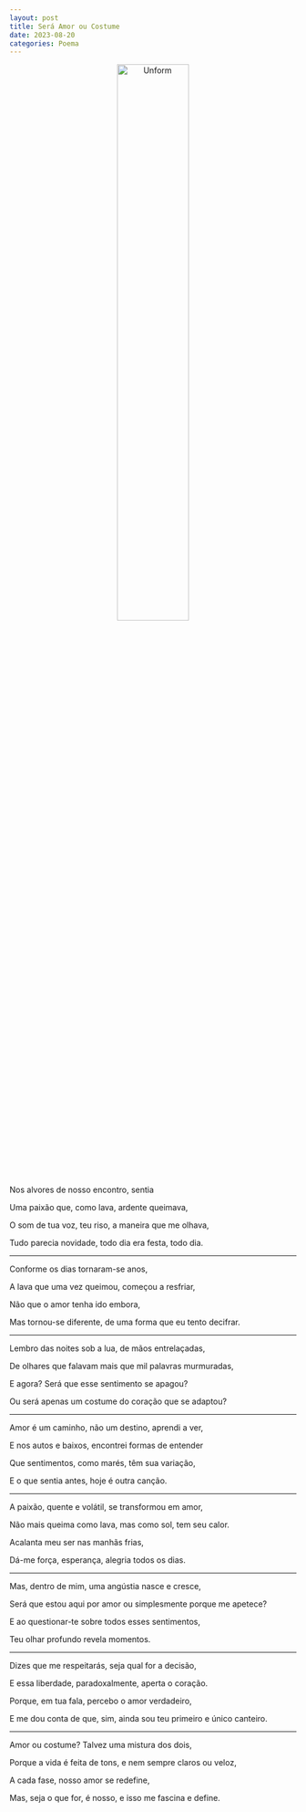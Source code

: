 ```yaml
---
layout: post
title: Será Amor ou Costume
date: 2023-08-20
categories: Poema
---
```


<p align="center">
<img src="{{ site.baseurl }}/images/2023-08-20-Sera-Amor-ou-Costume.png" height="50%" width="50%" alt="Unform" />
</p>

Nos alvores de nosso encontro, sentia  

Uma paixão que, como lava, ardente queimava,  

O som de tua voz, teu riso, a maneira que me olhava,  

Tudo parecia novidade, todo dia era festa, todo dia.

---

Conforme os dias tornaram-se anos,  

A lava que uma vez queimou, começou a resfriar,  

Não que o amor tenha ido embora,  

Mas tornou-se diferente, de uma forma que eu tento decifrar.

---

Lembro das noites sob a lua, de mãos entrelaçadas,  

De olhares que falavam mais que mil palavras murmuradas,  

E agora? Será que esse sentimento se apagou?  

Ou será apenas um costume do coração que se adaptou?

---

Amor é um caminho, não um destino, aprendi a ver,  

E nos autos e baixos, encontrei formas de entender  

Que sentimentos, como marés, têm sua variação,  

E o que sentia antes, hoje é outra canção.

---

A paixão, quente e volátil, se transformou em amor,  

Não mais queima como lava, mas como sol, tem seu calor.  

Acalanta meu ser nas manhãs frias,  

Dá-me força, esperança, alegria todos os dias.

---

Mas, dentro de mim, uma angústia nasce e cresce,  

Será que estou aqui por amor ou simplesmente porque me apetece?  

E ao questionar-te sobre todos esses sentimentos,  

Teu olhar profundo revela momentos.

---

Dizes que me respeitarás, seja qual for a decisão,  

E essa liberdade, paradoxalmente, aperta o coração.  

Porque, em tua fala, percebo o amor verdadeiro,  

E me dou conta de que, sim, ainda sou teu primeiro e único canteiro.

---

Amor ou costume? Talvez uma mistura dos dois,  

Porque a vida é feita de tons, e nem sempre claros ou veloz,  

A cada fase, nosso amor se redefine,  

Mas, seja o que for, é nosso, e isso me fascina e define.

